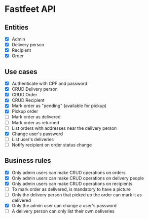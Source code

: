 # Fastfeet API

## Entities

- [x] Admin
- [x] Delivery person
- [x] Recipient
- [x] Order

## Use cases

- [x] Authenticate with CPF and password
- [x] CRUD Delivery person
- [x] CRUD Order
- [x] CRUD Recipient
- [x] Mark order as "pending" (available for pickup)
- [x] Pickup order
- [ ] Mark order as delivered
- [ ] Mark order as returned
- [ ] List orders with addresses near the delivery person
- [x] Change user's password
- [ ] List user's deliveries
- [ ] Notify recipient on order status change

## Business rules

- [x] Only admin users can make CRUD operations on orders
- [x] Only admin users can make CRUD operations on delivery people
- [x] Only admin users can make CRUD operations on recipients
- [ ] To mark order as delivered, is mandatory to have a picture
- [ ] Only the delivery person that picked up the order can mark it as delivered
- [x] Only the admin user can change a user's password
- [ ] A delivery person can only list their own deliveries
